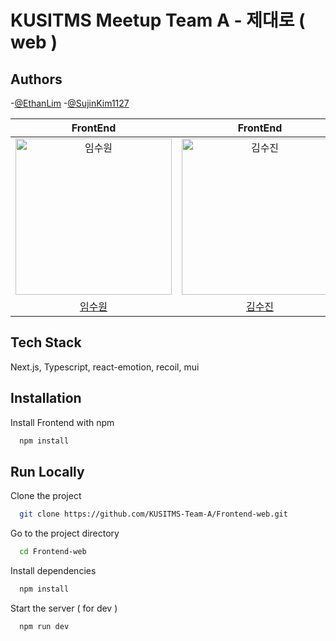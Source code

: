
# KUSITMS Meetup Team A - 제대로 ( web )


## Authors

-[@EthanLim](https://github.com/Ethan-KerryFather)
-[@SujinKim1127](https://github.com/SujinKim1127)

  
|                                           FrontEnd                                           |                                         FrontEnd                                          |            
| :------------------------------------------------------------------------------------------: | :---------------------------------------------------------------------------------------: | 
| <img src="https://avatars.githubusercontent.com/u/50680955?v=4" width=250px alt="임수원"/> | <img src="https://avatars.githubusercontent.com/u/123801984?v=4" width=250px alt="김수진"/> | 
|                           [임수원](https://github.com/Rimoosoo)                            |                           [김수진](https://github.com/SujinKim1127)                      |


## Tech Stack
Next.js, Typescript, react-emotion, recoil, mui



## Installation

Install Frontend with npm

```bash
  npm install
```
    
## Run Locally

Clone the project

```bash
  git clone https://github.com/KUSITMS-Team-A/Frontend-web.git
```

Go to the project directory

```bash
  cd Frontend-web
```

Install dependencies

```bash
  npm install
```

Start the server ( for dev )

```bash
  npm run dev
```

